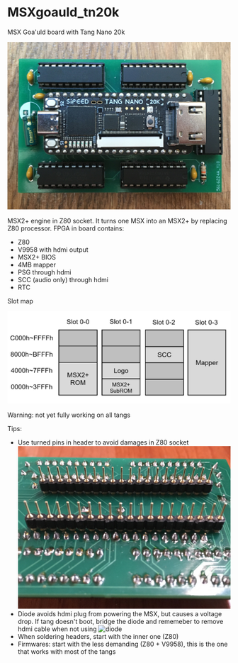 # MSXgoauld_tn20k
MSX Goa'uld board with Tang Nano 20k

![Pantallazo](/pantallazo.jpg)

MSX2+ engine in Z80 socket. It turns one MSX into an MSX2+ by replacing Z80 processor. FPGA in board contains: 
* Z80
* V9958 with hdmi output
* MSX2+ BIOS
* 4MB mapper
* PSG through hdmi
* SCC (audio only) through hdmi
* RTC

Slot map

![Slot map](/mapa_slots.png)

Warning: not yet fully working on all tangs

Tips:
* Use turned pins in header to avoid damages in Z80 socket
![turned header](/torneados.jpg)
* Diode avoids hdmi plug from powering the MSX, but causes a voltage drop. If tang doesn't boot, bridge the diode and rememeber to remove hdmi cable when not using
![diode](/diode.jpg)
* When soldering headers, start with the inner one (Z80)
* Firmwares: start with the less demanding (Z80 + V9958), this is the one that works with most of the tangs
